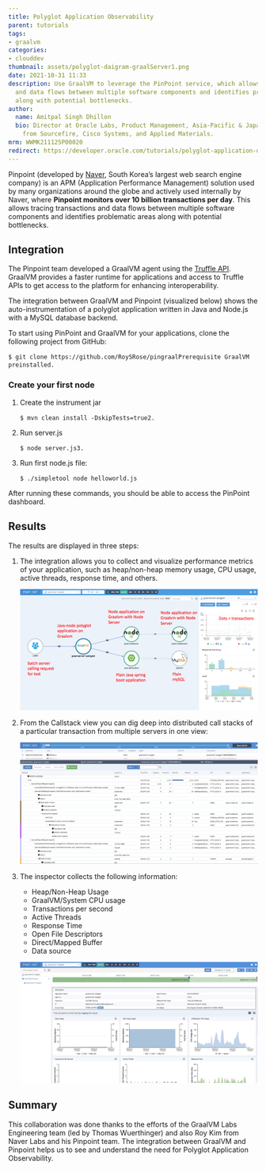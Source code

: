 ```yaml
---
title: Polyglot Application Observability
parent: tutorials
tags:
- graalvm
categories:
- clouddev
thumbnail: assets/polyglot-daigram-graalServer1.png
date: 2021-10-31 11:33
description: Use GraalVM to leverage the PinPoint service, which allows tracing transactions
  and data flows between multiple software components and identifies problematic areas
  along with potential bottlenecks.
author:
  name: Amitpal Singh Dhillon
  bio: Director at Oracle Labs, Product Management, Asia-Pacific & Japan. Previously,
    from Sourcefire, Cisco Systems, and Applied Materials.
mrm: WWMK211125P00020
redirect: https://developer.oracle.com/tutorials/polyglot-application-observability/
---
```


Pinpoint (developed by [Naver](https://www.navercorp.com/en), South Korea’s largest web search engine company) is an APM (Application Performance Management) solution used by many organizations around the globe and actively used internally by Naver, where **Pinpoint monitors over 10 billion transactions per day**. This allows tracing transactions and data flows between multiple software components and identifies problematic areas along with potential bottlenecks.

## Integration

The Pinpoint team developed a GraalVM agent using the [Truffle API](https://docs.oracle.com/en/graalvm/enterprise/21/docs/graalvm-as-a-platform/language-implementation-framework/). GraalVM provides a faster runtime for applications and access to Truffle APIs to get access to the platform for enhancing interoperability.

The integration between GraalVM and Pinpoint (visualized below) shows the auto-instrumentation of a polyglot application written in Java and Node.js with a MySQL database backend.

To start using PinPoint and GraalVM for your applications, clone the following project from GitHub: 

```` 
$ git clone https://github.com/RoySRose/pingraalPrerequisite GraalVM preinstalled.
````

### Create your first node

1. Create the instrument jar


    ````
    $ mvn clean install -DskipTests=true2. 
    ````

2. Run server.js

    ````
    $ node server.js3. 
    ````

3. Run first node.js file:

    ````
    $ ./simpletool node helloworld.js
    ````


After running these commands, you should be able to access the PinPoint dashboard.

## Results

The results are displayed in three steps:

1. The integration allows you to collect and visualize performance metrics of your application, such as heap/non-heap memory usage, CPU usage, active threads, response time, and others.

    ![Diagram featuring Polyglot code interfacing with two Java programs](assets/polyglot-daigram-graalServer1.png)

2. From the Callstack view you can dig deep into distributed call stacks of a particular transaction from multiple servers in one view:

    ![Pinpoint's callstack view](assets/polyglot-callstack-view.png)

3. The inspector collects the following information:
    - Heap/Non-Heap Usage
    - GraalVM/System CPU usage
    - Transactions per second
    - Active Threads
    - Response Time
    - Open File Descriptors
    - Direct/Mapped Buffer
    - Data source

    ![Pinpoint dashboard displaying collected information](assets/polyglot-pinpoint-dashboard.png)

## Summary

This collaboration was done thanks to the efforts of the GraalVM Labs Engineering team (led by Thomas Wuerthinger) and also Roy Kim from Naver Labs and his Pinpoint team. The integration between GraalVM and Pinpoint helps us to see and understand the need for Polyglot Application Observability.
